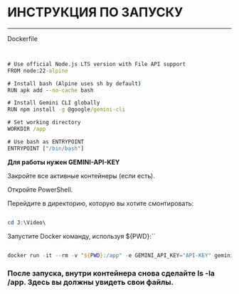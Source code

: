 # ИНСТРУКЦИЯ ПО ЗАПУСКУ
------------------------

Dockerfile

```cmd


# Use official Node.js LTS version with File API support
FROM node:22-alpine

# Install bash (Alpine uses sh by default)
RUN apk add --no-cache bash

# Install Gemini CLI globally
RUN npm install -g @google/gemini-cli

# Set working directory
WORKDIR /app

# Use bash as ENTRYPOINT
ENTRYPOINT ["/bin/bash"]

```
**Для работы нужен GEMINI-API-KEY**

Закройте все активные контейнеры (если есть).

Откройте PowerShell.

Перейдите в директорию, которую вы хотите смонтировать:

```PowerShell

cd J:\Video\

```
Запустите Docker команду, используя ${PWD}:``

```PowerShell

docker run -it --rm -v "${PWD}:/app" -e GEMINI_API_KEY="API-KEY" gemini-cli-env

```
### После запуска, внутри контейнера снова сделайте ls -la /app. Здесь вы должны увидеть свои файлы.